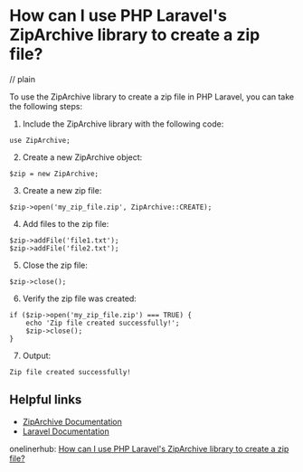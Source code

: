 # How can I use PHP Laravel's ZipArchive library to create a zip file?
// plain

To use the ZipArchive library to create a zip file in PHP Laravel, you can take the following steps:

1. Include the ZipArchive library with the following code:
```
use ZipArchive;
```

2. Create a new ZipArchive object:
```
$zip = new ZipArchive;
```

3. Create a new zip file:
```
$zip->open('my_zip_file.zip', ZipArchive::CREATE);
```

4. Add files to the zip file:
```
$zip->addFile('file1.txt');
$zip->addFile('file2.txt');
```

5. Close the zip file:
```
$zip->close();
```

6. Verify the zip file was created:
```
if ($zip->open('my_zip_file.zip') === TRUE) {
    echo 'Zip file created successfully!';
    $zip->close();
}
```

7. Output:
```
Zip file created successfully!
```

## Helpful links
- [ZipArchive Documentation](https://www.php.net/manual/en/class.ziparchive.php)
- [Laravel Documentation](https://laravel.com/docs/7.x)

onelinerhub: [How can I use PHP Laravel's ZipArchive library to create a zip file?](https://onelinerhub.com/php-laravel/how-can-i-use-php-laravel-s-ziparchive-library-to-create-a-zip-file)